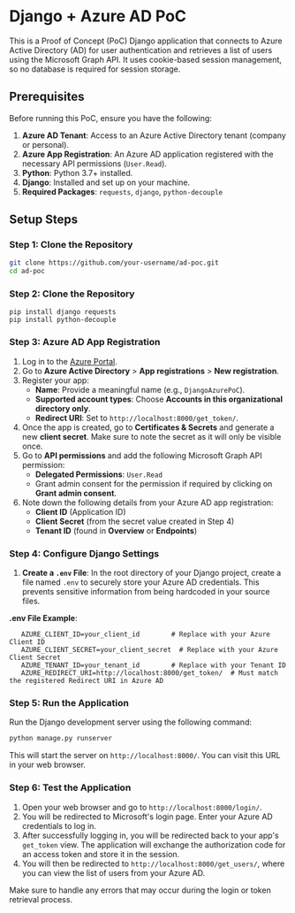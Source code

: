 # Django + Azure AD PoC

This is a Proof of Concept (PoC) Django application that connects to Azure Active Directory (AD) for user authentication and retrieves a list of users using the Microsoft Graph API. 
It uses cookie-based session management, so no database is required for session storage.

## Prerequisites

Before running this PoC, ensure you have the following:

1. **Azure AD Tenant**: Access to an Azure Active Directory tenant (company or personal).
2. **Azure App Registration**: An Azure AD application registered with the necessary API permissions (`User.Read`).
3. **Python**: Python 3.7+ installed.
4. **Django**: Installed and set up on your machine.
5. **Required Packages**: `requests`, `django`, `python-decouple`


## Setup Steps

### Step 1: Clone the Repository

```bash
git clone https://github.com/your-username/ad-poc.git
cd ad-poc
```

### Step 2: Clone the Repository

```
pip install django requests
pip install python-decouple
```

### Step 3: Azure AD App Registration

1. Log in to the [Azure Portal](https://portal.azure.com/).
2. Go to **Azure Active Directory** > **App registrations** > **New registration**.
3. Register your app:
   - **Name**: Provide a meaningful name (e.g., `DjangoAzurePoC`).
   - **Supported account types**: Choose **Accounts in this organizational directory only**.
   - **Redirect URI**: Set to `http://localhost:8000/get_token/`.
4. Once the app is created, go to **Certificates & Secrets** and generate a new **client secret**. Make sure to note the secret as it will only be visible once.
5. Go to **API permissions** and add the following Microsoft Graph API permission:
   - **Delegated Permissions**: `User.Read`
   - Grant admin consent for the permission if required by clicking on **Grant admin consent**.
6. Note down the following details from your Azure AD app registration:
   - **Client ID** (Application ID)
   - **Client Secret** (from the secret value created in Step 4)
   - **Tenant ID** (found in **Overview** or **Endpoints**)

### Step 4: Configure Django Settings

1. **Create a `.env` File**: In the root directory of your Django project, create a file named `.env` to securely store your Azure AD credentials. This prevents sensitive information from being hardcoded in your source files.

**.env File Example**:
```plaintext
   AZURE_CLIENT_ID=your_client_id        # Replace with your Azure Client ID
   AZURE_CLIENT_SECRET=your_client_secret  # Replace with your Azure Client Secret
   AZURE_TENANT_ID=your_tenant_id        # Replace with your Tenant ID
   AZURE_REDIRECT_URI=http://localhost:8000/get_token/  # Must match the registered Redirect URI in Azure AD
```

### Step 5: Run the Application

Run the Django development server using the following command:

```bash
python manage.py runserver
```

This will start the server on `http://localhost:8000/`. You can visit this URL in your web browser.


### Step 6: Test the Application

1. Open your web browser and go to `http://localhost:8000/login/`.
2. You will be redirected to Microsoft's login page. Enter your Azure AD credentials to log in.
3. After successfully logging in, you will be redirected back to your app's `get_token` view. The application will exchange the authorization code for an access token and store it in the session.
4. You will then be redirected to `http://localhost:8000/get_users/`, where you can view the list of users from your Azure AD.

Make sure to handle any errors that may occur during the login or token retrieval process.
